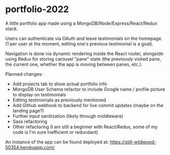 # portfolio-2022
A little portfolio app made using a MongoDB/Node/Express/React/Redux stack.

Users can authenticate via OAuth and leave testimonials on the homepage. 
(1 per user at the moment, editing one's previous testimonial is a goal).

Navigation is done via dynamic rendering inside the React router, 
alongside using Redux for storing carousel "pane" state (the previously visited pane, 
the current one, whether the app is moving between panes, etc.).

Planned changes:
  - Add projects tab to show actual portfolio info
  - MongoDB User Schema refactor to include Google name / profile picture to display on testimonials
  - Editing testimonials as previously mentioned
  - Add Github webhook to backend for live commit updates (maybe on the landing page?)
  - Further input sanitization (likely through middleware)
  - Sass refactoring
  - Other refactoring (I am still a beginner with React/Redux, some of my code is I'm sure inefficient or redundant)
  
 An instance of the app can be found deployed at: https://still-wildwood-50354.herokuapp.com/
